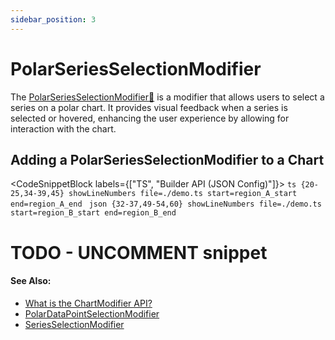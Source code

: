 ```yaml
---
sidebar_position: 3
---
```


# PolarSeriesSelectionModifier

The [PolarSeriesSelectionModifier:blue_book:](https://www.scichart.com/documentation/js/v4/typedoc/classes/polarSeriesSelectionModifier.html) is a modifier that allows users to select a series on a polar chart. It provides visual feedback when a series is selected or hovered, enhancing the user experience by allowing for interaction with the chart.

## Adding a PolarSeriesSelectionModifier to a Chart

<CodeSnippetBlock labels={["TS", "Builder API (JSON Config)"]}>
    ```ts {20-25,34-39,45} showLineNumbers file=./demo.ts start=region_A_start end=region_A_end
    ```
    ```json {32-37,49-54,60} showLineNumbers file=./demo.ts start=region_B_start end=region_B_end
    ```
</CodeSnippetBlock>

# TODO - UNCOMMENT snippet
<!-- <LiveDocSnippet name="./demo" /> --> 

#### See Also:

* [What is the ChartModifier API?](/2d-charts/chart-modifier-api/chart-modifier-api-overview)
* [PolarDataPointSelectionModifier](/2d-charts/chart-modifier-api/polar-modifiers/polar-data-point-selection-modifier)
* [SeriesSelectionModifier](/2d-charts/chart-modifier-api/selection/series-selection/index.md)
